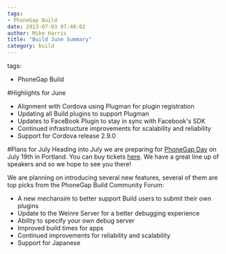 ```yaml
---
tags:
- PhoneGap Build
date: 2013-07-03 07:40:02
author: Mike Harris
title: "Build June Summary"
category: build
---
```

tags:
- PhoneGap Build

#Highlights for June
+ Alignment with Cordova using Plugman for plugin registration
+ Updating all Build plugins to support Plugman
+ Updates to FaceBook Plugin to stay in sync with Facebook's SDK
+ Continued infrastructure improvements for scalability and reliability
+ Support for Cordova release 2.9.0


#Plans for July
Heading into July we are preparing for [PhoneGap Day](http://pgday.phonegap.com/us2013/) on July 19th in Portland. You can buy tickets [here](http://pgday13.eventbrite.com/). We have a great line up of speakers and so we hope to see you there!

We are planning on introducing several new features, several of them are top picks from the PhoneGap Build Community Forum:
+ A new mechansim to better support Build users to submit their own plugins
+ Update to the Weinre Server for a better debugging experience
+ Ability to specify your own debug server
+ Improved build times for apps
+ Continued improvements for reliability and scalability
+ Support for Japanese
